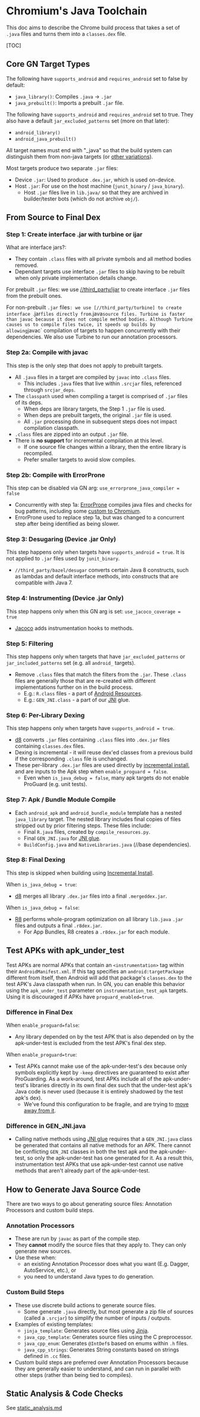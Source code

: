 # Chromium's Java Toolchain

This doc aims to describe the Chrome build process that takes a set of `.java`
files and turns them into a `classes.dex` file.

[TOC]

## Core GN Target Types

The following have `supports_android` and `requires_android` set to false by
default:
* `java_library()`: Compiles `.java` -> `.jar`
* `java_prebuilt()`:  Imports a prebuilt `.jar` file.

The following have `supports_android` and `requires_android` set to true. They
also have a default `jar_excluded_patterns` set (more on that later):
* `android_library()`
* `android_java_prebuilt()`

All target names must end with "_java" so that the build system can distinguish
them from non-java targets (or [other variations](https://cs.chromium.org/chromium/src/build/config/android/internal_rules.gni?rcl=ec2c17d7b4e424e060c3c7972842af87343526a1&l=20)).

Most targets produce two separate `.jar` files:
* Device `.jar`: Used to produce `.dex.jar`, which is used on-device.
* Host `.jar`: For use on the host machine (`junit_binary` / `java_binary`).
  * Host `.jar` files live in `lib.java/` so that they are archived in
    builder/tester bots (which do not archive `obj/`).

## From Source to Final Dex

### Step 1: Create interface .jar with turbine or ijar

What are interface jars?:

* They contain `.class` files with all private symbols and all method bodies
  removed.
* Dependant targets use interface `.jar` files to skip having to be rebuilt
  when only private implementation details change.

For prebuilt `.jar` files: we use [//third_party/ijar] to create interface
`.jar` files from the prebuilt ones.

For non-prebuilt `.jar` files`: we use [//third_party/turbine] to create
interface `.jar` files directly from `.java` source files. Turbine is faster
than javac because it does not compile method bodies. Although Turbine causes
us to compile files twice, it speeds up builds by allowing `javac` compilation
of targets to happen concurrently with their dependencies. We also use Turbine
to run our annotation processors.

[//third_party/ijar]: /third_party/ijar/README.chromium
[//third_party/turbine]: /third_party/turbine/README.chromium

### Step 2a: Compile with javac

This step is the only step that does not apply to prebuilt targets.

* All `.java` files in a target are compiled by `javac` into `.class` files.
  * This includes `.java` files that live within `.srcjar` files, referenced
    through `srcjar_deps`.
* The `classpath` used when compiling a target is comprised of `.jar` files of
  its deps.
  * When deps are library targets, the Step 1 `.jar` file is used.
  * When deps are prebuilt targets, the original `.jar` file is used.
  * All `.jar` processing done in subsequent steps does not impact compilation
    classpath.
* `.class` files are zipped into an output `.jar` file.
* There is **no support** for incremental compilation at this level.
  * If one source file changes within a library, then the entire library is
    recompiled.
  * Prefer smaller targets to avoid slow compiles.

### Step 2b: Compile with ErrorProne

This step can be disabled via GN arg: `use_errorprone_java_compiler = false`

* Concurrently with step 1a: [ErrorProne] compiles java files and checks for bug
  patterns, including some [custom to Chromium][ep_plugins].
* ErrorProne used to replace step 1a, but was changed to a concurrent step after
  being identified as being slower.

[ErrorProne]: https://errorprone.info/
[ep_plugins]: /tools/android/errorprone_plugin/

### Step 3: Desugaring (Device .jar Only)

This step happens only when targets have `supports_android = true`. It is not
applied to `.jar` files used by `junit_binary`.

* `//third_party/bazel/desugar` converts certain Java 8 constructs, such as
  lambdas and default interface methods, into constructs that are compatible
  with Java 7.

### Step 4: Instrumenting (Device .jar Only)

This step happens only when this GN arg is set: `use_jacoco_coverage = true`

* [Jacoco] adds instrumentation hooks to methods.

[Jacoco]: https://www.eclemma.org/jacoco/

### Step 5: Filtering

This step happens only when targets that have `jar_excluded_patterns` or
`jar_included_patterns` set (e.g. all `android_` targets).

* Remove `.class` files that match the filters from the `.jar`. These `.class`
  files are generally those that are re-created with different implementations
  further on in the build process.
  * E.g.: `R.class` files - a part of [Android Resources].
  * E.g.: `GEN_JNI.class` - a part of our [JNI] glue.

[JNI]: /third_party/jni_zero/README.md
[Android Resources]: life_of_a_resource.md

### Step 6: Per-Library Dexing

This step happens only when targets have `supports_android = true`.

* [d8] converts `.jar` files containing `.class` files into `.dex.jar` files
  containing `classes.dex` files.
* Dexing is incremental - it will reuse dex'ed classes from a previous build if
  the corresponding `.class` file is unchanged.
* These per-library `.dex.jar` files are used directly by [incremental install],
  and are inputs to the Apk step when `enable_proguard = false`.
  * Even when `is_java_debug = false`, many apk targets do not enable ProGuard
    (e.g. unit tests).

[d8]: https://developer.android.com/studio/command-line/d8
[incremental install]: /build/android/incremental_install/README.md

### Step 7: Apk / Bundle Module Compile

* Each `android_apk` and `android_bundle_module` template has a nested
  `java_library` target. The nested library includes final copies of files
  stripped out by prior filtering steps. These files include:
  * Final `R.java` files, created by `compile_resources.py`.
  * Final `GEN_JNI.java` for [JNI glue].
  * `BuildConfig.java` and `NativeLibraries.java` (//base dependencies).

[JNI glue]: /third_party/jni_zero/README.md

### Step 8: Final Dexing

This step is skipped when building using [Incremental Install].

When `is_java_debug = true`:
* [d8] merges all library `.dex.jar` files into a final `.mergeddex.jar`.

When `is_java_debug = false`:
* [R8] performs whole-program optimization on all library `lib.java` `.jar`
  files and outputs a final `.r8dex.jar`.
  * For App Bundles, R8 creates a `.r8dex.jar` for each module.

[Incremental Install]: /build/android/incremental_install/README.md
[R8]: https://r8.googlesource.com/r8

## Test APKs with apk_under_test

Test APKs are normal APKs that contain an `<instrumentation>` tag within their
`AndroidManifest.xml`. If this tag specifies an `android:targetPackage`
different from itself, then Android will add that package's `classes.dex` to the
test APK's Java classpath when run. In GN, you can enable this behavior using
the `apk_under_test` parameter on `instrumentation_test_apk` targets. Using it
is discouraged if APKs have `proguard_enabled=true`.

### Difference in Final Dex

When `enable_proguard=false`:
* Any library depended on by the test APK that is also depended on by the
  apk-under-test is excluded from the test APK's final dex step.

When `enable_proguard=true`:
* Test APKs cannot make use of the apk-under-test's dex because only symbols
  explicitly kept by `-keep` directives are guaranteed to exist after
  ProGuarding. As a work-around, test APKs include all of the apk-under-test's
  libraries directly in its own final dex such that the under-test apk's Java
  code is never used (because it is entirely shadowed by the test apk's dex).
  * We've found this configuration to be fragile, and are trying to [move away
    from it](https://bugs.chromium.org/p/chromium/issues/detail?id=890452).

### Difference in GEN_JNI.java
* Calling native methods using [JNI glue] requires that a `GEN_JNI.java` class
  be generated that contains all native methods for an APK. There cannot be
  conflicting `GEN_JNI` classes in both the test apk and the apk-under-test, so
  only the apk-under-test has one generated for it. As a result this,
  instrumentation test APKs that use apk-under-test cannot use native methods
  that aren't already part of the apk-under-test.

## How to Generate Java Source Code
There are two ways to go about generating source files: Annotation Processors
and custom build steps.

### Annotation Processors
* These are run by `javac` as part of the compile step.
* They **cannot** modify the source files that they apply to. They can only
  generate new sources.
* Use these when:
  * an existing Annotation Processor does what you want
    (E.g. Dagger, AutoService, etc.), or
  * you need to understand Java types to do generation.

### Custom Build Steps
* These use discrete build actions to generate source files.
  * Some generate `.java` directly, but most generate a zip file of sources
    (called a `.srcjar`) to simplify the number of inputs / outputs.
* Examples of existing templates:
  * `jinja_template`: Generates source files using [Jinja].
  * `java_cpp_template`: Generates source files using the C preprocessor.
  * `java_cpp_enum`: Generates `@IntDef`s based on enums within `.h` files.
  * `java_cpp_strings`: Generates String constants based on strings defined in
    `.cc` files.
* Custom build steps are preferred over Annotation Processors because they are
  generally easier to understand, and can run in parallel with other steps
  (rather than being tied to compiles).

[Jinja]: https://palletsprojects.com/p/jinja/

## Static Analysis & Code Checks

See [static_analysis.md](static_analysis.md)
